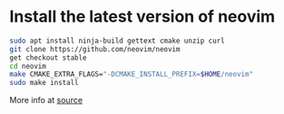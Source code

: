 # Install the latest version of neovim

```bash
sudo apt install ninja-build gettext cmake unzip curl
git clone https://github.com/neovim/neovim
get checkout stable
cd neovim
make CMAKE_EXTRA_FLAGS="-DCMAKE_INSTALL_PREFIX=$HOME/neovim"
sudo make install
```
More info at [source](https://forums.raspberrypi.com/viewtopic.php?t=367119)
